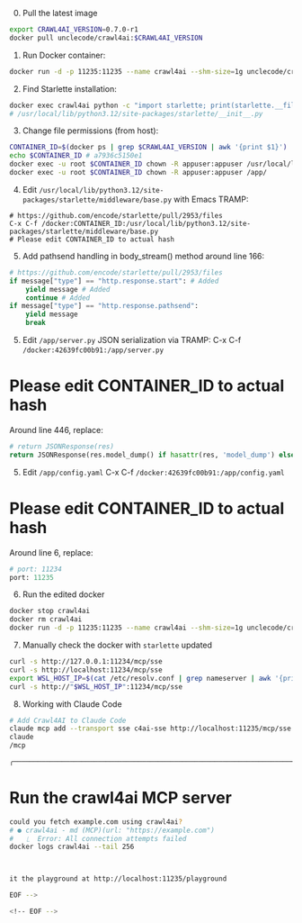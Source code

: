 <!-- ---
!-- Timestamp: 2025-08-07 04:19:29
!-- Author: ywatanabe
!-- File: /home/ywatanabe/proj/scitex_repo/docs/from_user/CRAWL4AI_FIX.md
!-- --- -->


0. Pull the latest image
```bash
export CRAWL4AI_VERSION=0.7.0-r1
docker pull unclecode/crawl4ai:$CRAWL4AI_VERSION
```

1. Run Docker container:
```bash
docker run -d -p 11235:11235 --name crawl4ai --shm-size=1g unclecode/crawl4ai:$CRAWL4AI_VERSION
```

2. Find Starlette installation:
```bash
docker exec crawl4ai python -c "import starlette; print(starlette.__file__)"
# /usr/local/lib/python3.12/site-packages/starlette/__init__.py
```

3. Change file permissions (from host):
```bash
CONTAINER_ID=$(docker ps | grep $CRAWL4AI_VERSION | awk '{print $1}')
echo $CONTAINER_ID # a7936c5150e1
docker exec -u root $CONTAINER_ID chown -R appuser:appuser /usr/local/lib/python3.12/site-packages/starlette/
docker exec -u root $CONTAINER_ID chown -R appuser:appuser /app/
```

4. Edit `/usr/local/lib/python3.12/site-packages/starlette/middleware/base.py` with Emacs TRAMP:
```
# https://github.com/encode/starlette/pull/2953/files
C-x C-f /docker:CONTAINER_ID:/usr/local/lib/python3.12/site-packages/starlette/middleware/base.py
# Please edit CONTAINER_ID to actual hash
```

5. Add pathsend handling in body_stream() method around line 166:
```python
# https://github.com/encode/starlette/pull/2953/files
if message["type"] == "http.response.start": # Added
    yield message # Added
    continue # Added
if message["type"] == "http.response.pathsend":
    yield message
    break
```

5. Edit `/app/server.py` JSON serialization via TRAMP:
C-x C-f `/docker:42639fc00b91:/app/server.py`
# Please edit CONTAINER_ID to actual hash

Around line 446, replace:
```python
# return JSONResponse(res)
return JSONResponse(res.model_dump() if hasattr(res, 'model_dump') else res.__dict__)
```

5. Edit `/app/config.yaml`
C-x C-f `/docker:42639fc00b91:/app/config.yaml`
# Please edit CONTAINER_ID to actual hash

Around line 6, replace:
```python
# port: 11234
port: 11235
```

6. Run the edited docker

``` bash
docker stop crawl4ai
docker rm crawl4ai
docker run -d -p 11235:11235 --name crawl4ai --shm-size=1g unclecode/crawl4ai:$CRAWL4AI_VERSION
```

7. Manually check the docker with `starlette` updated
```bash
curl -s http://127.0.0.1:11234/mcp/sse
curl -s http://localhost:11234/mcp/sse
export WSL_HOST_IP=$(cat /etc/resolv.conf | grep nameserver | awk '{print $2}')
curl -s http://"$WSL_HOST_IP":11234/mcp/sse
```

8. Working with Claude Code

``` bash
# Add Crawl4AI to Claude Code
claude mcp add --transport sse c4ai-sse http://localhost:11235/mcp/sse
claude
/mcp

╭───────────────────────────────────────────────────────────────────────────────────────────────────────────────────╮│ Manage MCP servers                                                                                                ││                                                                                                                   ││ ❯ 1. c4ai-sse  ✔ connected · Enter to view details                                                                ││                                                                                                                   ││ MCP Config locations (by scope):                                                                                  ││  • User config (available in all your projects):                                                                  ││    • /home/ywatanabe/.claude.json                                                                                 ││  • Project config (shared via .mcp.json):                                                                         ││    • /home/ywatanabe/proj/SciTeX-Code/.mcp.json (file does not exist)                                             ││  • Local config (private to you in this project):                                                                 ││    • /home/ywatanabe/.claude.json [project: /home/ywatanabe/proj/SciTeX-Code]                                     ││                                                                                                                   ││ For help configuring MCP servers, see: https://docs.anthropic.com/en/docs/claude-code/mcp                         │
```

# Run the crawl4ai MCP server

``` bash
could you fetch example.com using crawl4ai?
# ● crawl4ai - md (MCP)(url: "https://example.com")
#   ⎿  Error: All connection attempts failed
docker logs crawl4ai --tail 256



it the playground at http://localhost:11235/playground

EOF -->

<!-- EOF -->